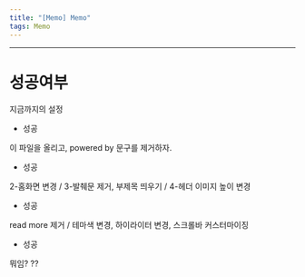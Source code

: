 ```yaml
---
title: "[Memo] Memo"
tags: Memo
---
```








----





# 성공여부

지금까지의 설정

- 성공

이 파일을 올리고,  powered by 문구를 제거하자.

- 성공

2-홈화면 변경 / 3-발췌문 제거, 부제목 띄우기 / 4-헤더 이미지 높이 변경

- 성공

read more 제거 / 테마색 변경, 하이라이터 변경, 스크롤바 커스터마이징

- 성공

뭐임?
??